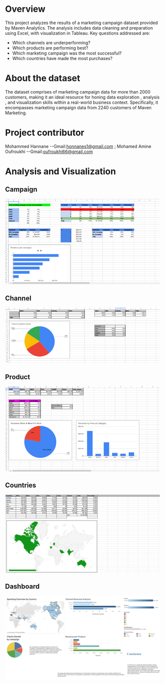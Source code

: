 # Overview
This project analyzes the results of a marketing campaign dataset provided by Maven Analytics. 
The analysis includes data cleaning and preparation using Excel, with visualization in Tableau.
Key questions addressed are: 
- Which channels are underperforming?
- Which products are performing best?
- Which marketing campaign was the most successful?
- Which countries have made the most purchases? 
# About the dataset
The dataset comprises of marketing campaign data for more than 2000 customers, 
making it an ideal resource for honing data exploration , analysis , and
visualization skills within a real-world business context. Specifically,
it encompasses marketing campaign data from 2240 customers of Maven Marketing.
# Project contributor
Mohammed Hannane 
--Gmail:honnanes1@gmail.com
; Mohamed Amine Oufroukhi
--Gmail:oufroukhi66@gmail.com
# Analysis and Visualization 
## Campaign
![Campaign](https://github.com/honnanes1/Marketing-Campaign-Analysis/blob/df4a40db427974c806eb0c2bb5e741f01e24b470/image/campaign.png)
## Channel 
![Channel](https://github.com/honnanes1/Marketing-Campaign-Analysis/blob/df4a40db427974c806eb0c2bb5e741f01e24b470/image/channel.png)
## Product 
![Product](https://github.com/honnanes1/Marketing-Campaign-Analysis/blob/df4a40db427974c806eb0c2bb5e741f01e24b470/image/product.png)
## Countries 
![Countries](https://github.com/honnanes1/Marketing-Campaign-Analysis/blob/d5508f099948fd820361f319a0df45e477ddfcfd/image/Countries.png)
## Dashboard
![Dashboard](https://github.com/honnanes1/Marketing-Campaign-Analysis/blob/ae41f13b41c52e84378abe455375d9f05c503afa/image/Dashboard.png)
